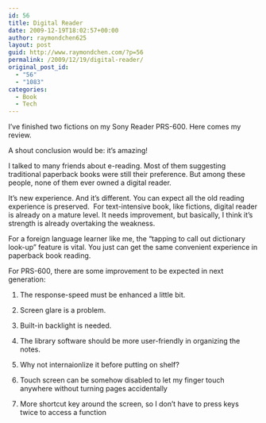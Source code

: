 ```yaml
---
id: 56
title: Digital Reader
date: 2009-12-19T18:02:57+00:00
author: raymondchen625
layout: post
guid: http://www.raymondchen.com/?p=56
permalink: /2009/12/19/digital-reader/
original_post_id:
  - "56"
  - "1083"
categories:
  - Book
  - Tech
---
```

I&#8217;ve finished two fictions on my Sony Reader PRS-600. Here comes my review.

A shout conclusion would be: it&#8217;s amazing!

I talked to many friends about e-reading. Most of them suggesting traditional paperback books were still their preference. But among these people, none of them ever owned a digital reader.

It&#8217;s new experience. And it&#8217;s different. You can expect all the old reading experience is preserved.  For text-intensive book, like fictions, digital reader is already on a mature level. It needs improvement, but basically, I think it&#8217;s strength is already overtaking the weakness.

For a foreign language learner like me, the &#8220;tapping to call out dictionary look-up&#8221; feature is vital. You just can get the same convenient experience in paperback book reading.

For PRS-600, there are some improvement to be expected in next generation:

1. The response-speed must be enhanced a little bit.

2. Screen glare is a problem.

3. Built-in backlight is needed.

4. The library software should be more user-friendly in organizing the notes.

5. Why not internaionlize it before putting on shelf?

6. Touch screen can be somehow disabled to let my finger touch anywhere without turning pages accidentally

7. More shortcut key around the screen, so I don&#8217;t have to press keys twice to access a function